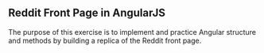 ## Reddit Front Page in AngularJS ##

The purpose of this exercise is to implement and practice Angular structure and methods by building a replica of the Reddit front page.
